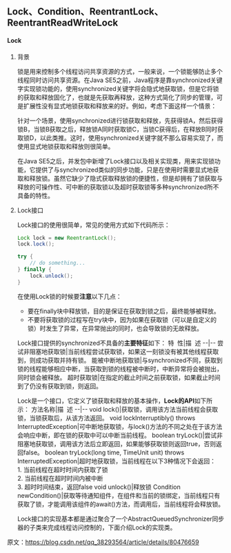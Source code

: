 ## Lock、Condition、ReentrantLock、ReentrantReadWriteLock

#### Lock

1. 背景

    锁是用来控制多个线程访问共享资源的方式，一般来说，一个锁能够防止多个线程同时访问共享资源。在Java SE5之前，Java程序是靠synchronized关键字实现锁功能的，使用synchronized关键字将会隐式地获取锁，但是它将锁的获取和释放固化了，也就是先获取再释放，这种方式简化了同步的管理，可是扩展性没有显式地锁获取和释放来的好。例如，考虑下面这样一个情景：

    针对一个场景，使用synchronized进行锁获取和释放，先获得锁A，然后获得锁B，当锁B获取之后，释放锁A同时获取锁C，当锁C获得后，在释放B同时获取锁D，以此类推。这时，使用synchronized关键字就不那么容易实现了，而使用显式地锁获取和释放则很简单。

    在Java SE5之后，并发包中新增了Lock接口以及相关实现类，用来实现锁功能，它提供了与synchronized类似的同步功能，只是在使用时需要显式地获取和释放锁。虽然它缺少了隐式获取释放锁的便捷性，但是却拥有了锁获取与释放的可操作性、可中断的获取锁以及超时获取锁等多种synchronized所不具备的特性。

2. Lock接口

    Lock接口的使用很简单，常见的使用方式如下代码所示：
    ```java
    Lock lock = new ReentrantLock();
    lock.lock();
    
    try {
        // do something...
    } finally {
        lock.unlock();
    }
    ```

    在使用Lock锁的时候要**注意**以下几点：

    * 要在finally块中释放锁，目的是保证在获取到锁之后，最终能够被释放。
    * 不要将获取锁的过程写在try块中，因为如果在获取锁（可以是自定义的锁）时发生了异常，在异常抛出的同时，也会导致锁的无故释放。

    Lock接口提供的synchronized不具备的**主要特征**如下：
    特  性|描  述
    --|--
    尝试非阻塞地获取锁|当前线程尝试获取锁，如果这一刻锁没有被其他线程获取到，则成功获取并持有锁。
    能被中断地获取锁|与synchronized不同，获取到锁的线程能够相应中断，当获取到锁的线程被中断时，中断异常将会被抛出，同时锁会被释放。
    超时获取锁|在指定的截止时间之前获取锁，如果截止时间到了仍没有获取到锁，则返回。

    Lock是一个接口，它定义了锁获取和释放的基本操作，**Lock的API**如下所示：
    方法名称|描  述
    --|--
    void lock()|获取锁，调用该方法当前线程会获取锁，当锁获取后，从该方法返回。
    void lockInterruptibly() throws InterruptedException|可中断地获取锁，与lock()方法的不同之处在于该方法会响应中断，即在锁的获取中可以中断当前线程。
    boolean tryLock()|尝试非阻塞地获取锁，调用该方法后立即返回，如果能够获取锁则返回true，否则返回false。
    boolean tryLock(long time, TimeUnit unit) throws InterruptedException|超时地获取锁，当前线程在以下3种情况下会返回：</br>1. 当前线程在超时时间内获取了锁 </br>2. 当前线程在超时时间内被中断 </br>3. 超时时间结束，返回false
    void unlock()|释放锁
    Condition newCondition()|获取等待通知组件，在组件和当前的锁绑定，当前线程只有获取了锁，才能调用该组件的await()方法，而调用后，当前线程将会释放锁。

    Lock接口的实现基本都是通过聚合了一个AbstractQueuedSynchronizer同步器的子类来完成线程访问控制的，下面介绍Lock的实现类。





原文：https://blog.csdn.net/qq_38293564/article/details/80476659